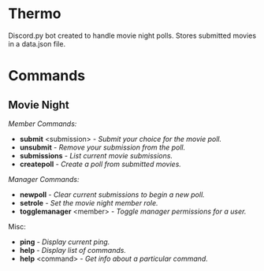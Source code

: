# Thermo
D<span>iscord.py<span> bot created to handle movie night polls. Stores submitted movies in a data.json file.

# Commands
## Movie Night
*Member Commands:*
- **submit** \<submission> - *Submit your choice for the movie poll.*
- **unsubmit** - *Remove your submission from the poll.*
- **submissions** - *List current movie submissions.*
- **createpoll** - *Create a poll from submitted movies.*

*Manager Commands:*
- **newpoll** - *Clear current submissions to begin a new poll.*
- **setrole** - *Set the movie night member role.*
- **togglemanager** \<member> - *Toggle manager permissions for a user.*

Misc:
- **ping** - *Display current ping.*
- **help** - *Display list of commands.*
- **help** \<command> - *Get info about a particular command.*